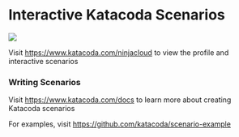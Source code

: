 # Interactive Katacoda Scenarios

[![](http://shields.katacoda.com/katacoda/ninjacloud/count.svg)](https://www.katacoda.com/ninjacloud "Get your profile on Katacoda.com")

Visit https://www.katacoda.com/ninjacloud to view the profile and interactive scenarios

### Writing Scenarios
Visit https://www.katacoda.com/docs to learn more about creating Katacoda scenarios

For examples, visit https://github.com/katacoda/scenario-example
